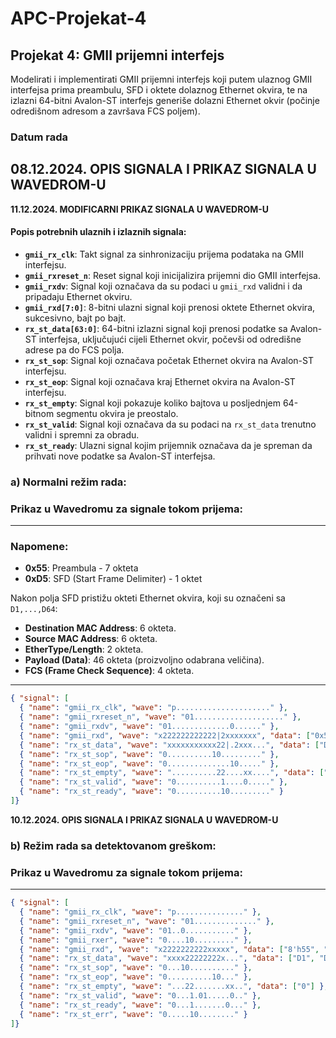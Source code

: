 # APC-Projekat-4

## Projekat 4: GMII prijemni interfejs
Modelirati i implementirati GMII prijemni interfejs koji putem ulaznog GMII interfejsa prima
preambulu, SFD i oktete dolaznog Ethernet okvira, te na izlazni 64-bitni Avalon-ST interfejs
generiše dolazni Ethernet okvir (počinje odredišnom adresom a završava FCS poljem).


### Datum rada 
**08.12.2024.  OPIS SIGNALA I PRIKAZ SIGNALA U WAVEDROM-U**
---
**11.12.2024. MODIFICARNI PRIKAZ SIGNALA U WAVEDROM-U**

#### **Popis potrebnih ulaznih i izlaznih signala:**
- **`gmii_rx_clk`**: Takt signal za sinhronizaciju prijema podataka na GMII interfejsu.
- **`gmii_rxreset_n`**: Reset signal koji inicijalizira prijemni dio GMII interfejsa.
- **`gmii_rxdv`**: Signal koji označava da su podaci u `gmii_rxd` validni i da pripadaju Ethernet okviru.
- **`gmii_rxd[7:0]`**: 8-bitni ulazni signal koji prenosi oktete Ethernet okvira, sukcesivno, bajt po bajt.
- **`rx_st_data[63:0]`**: 64-bitni izlazni signal koji prenosi podatke sa Avalon-ST interfejsa, uključujući cijeli Ethernet okvir, počevši od odredišne adrese pa do FCS polja.
- **`rx_st_sop`**: Signal koji označava početak Ethernet okvira na Avalon-ST interfejsu.
- **`rx_st_eop`**: Signal koji označava kraj Ethernet okvira na Avalon-ST interfejsu.
- **`rx_st_empty`**: Signal koji pokazuje koliko bajtova u posljednjem 64-bitnom segmentu okvira je preostalo.
- **`rx_st_valid`**: Signal koji označava da su podaci na `rx_st_data` trenutno validni i spremni za obradu.
- **`rx_st_ready`**: Ulazni signal kojim prijemnik označava da je spreman da prihvati nove podatke sa Avalon-ST interfejsa.
  
### **a) Normalni režim rada:**
### Prikaz u Wavedromu za signale tokom prijema:
---

### Napomene:
- **0x55**: Preambula - 7 okteta
- **0xD5**: SFD (Start Frame Delimiter) - 1 oktet

Nakon polja SFD pristižu okteti Ethernet okvira, koji su označeni sa `D1,...,D64`:
- **Destination MAC Address**: 6 okteta.
- **Source MAC Address**: 6 okteta.
- **EtherType/Length**: 2 okteta.
- **Payload (Data)**: 46 okteta (proizvoljno odabrana veličina).
- **FCS (Frame Check Sequence)**: 4 okteta.

---

```json
{ "signal": [
  { "name": "gmii_rx_clk", "wave": "p....................." },
  { "name": "gmii_rxreset_n", "wave": "01...................." },
  { "name": "gmii_rxdv", "wave": "01.............0......" },
  { "name": "gmii_rxd", "wave": "x222222222222|2xxxxxxx", "data": ["0x55", "0xD5", "D1", "D2", "D3", "D4", "D5", "D6", "D7", "D8", "D9", "","D64"] },
  { "name": "rx_st_data", "wave": "xxxxxxxxxxx22|.2xxx...", "data": ["D1-D8", " ", "D57-D64"] },
  { "name": "rx_st_sop", "wave": "0..........10........." },
  { "name": "rx_st_eop", "wave": "0..............10....." },
  { "name": "rx_st_empty", "wave": "..........22....xx....", "data": ["0"] },
  { "name": "rx_st_valid", "wave": "0..........1....0....." },
  { "name": "rx_st_ready", "wave": "0..........10........." }
]}
```

**10.12.2024.  OPIS SIGNALA I PRIKAZ SIGNALA U WAVEDROM-U**

### **b) Režim rada sa detektovanom greškom:**
### Prikaz u Wavedromu za signale tokom prijema:
---
```json
{ "signal": [
  { "name": "gmii_rx_clk", "wave": "p..............." },
  { "name": "gmii_rxreset_n", "wave": "01.............." },
  { "name": "gmii_rxdv", "wave": "01..0..........." },
  { "name": "gmii_rxer", "wave": "0....10........." },
  { "name": "gmii_rxd", "wave": "x2222222222xxxxx", "data": ["8'h55", "8'hAB", "D1", "D2","D3", "D4", "D5", "D6", "D7", "D8", "x"] },
  { "name": "rx_st_data", "wave": "xxxx22222222x...", "data": ["D1", "D2", "8’h0E", "D4", "D5", "D6", "D7", "D8", "x"] },
  { "name": "rx_st_sop", "wave": "0...10.........." },
  { "name": "rx_st_eop", "wave": "0..........10..." },
  { "name": "rx_st_empty", "wave": "...22.......xx..", "data": ["0"] },
  { "name": "rx_st_valid", "wave": "0...1.01.....0.." },
  { "name": "rx_st_ready", "wave": "0...1.......0..." },
  { "name": "rx_st_err", "wave": "0.....10........" }
]}




